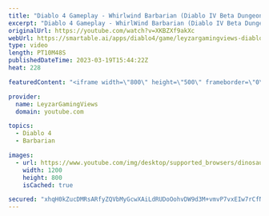 ```yaml
---
title: "Diablo 4 Gameplay - Whirlwind Barbarian (Diablo IV Beta Dungeon Gameplay)"
excerpt: "Diablo 4 Gameplay - WhirlWind Barbarian (Diablo IV Beta Dungeon Gameplay) Gameplay showcase of the Whirlwind Barbarian ..."
originalUrl: https://youtube.com/watch?v=XKBZXf9akXc
webUrl: https://smartable.ai/apps/diablo4/game/leyzargamingviews-diablo-4-gameplay-whirlwind-barbarian-diablo-iv-beta-dungeon-gameplay/
type: video
length: PT10M48S
publishedDateTime: 2023-03-19T15:44:22Z
heat: 228

featuredContent: "<iframe width=\"800\" height=\"500\" frameborder=\"0\" src=\"https://www.youtube.com/embed/XKBZXf9akXc\" allow=\"accelerometer; autoplay; encrypted-media; gyroscope; picture-in-picture\" allowfullscreen></iframe>"

provider:
  name: LeyzarGamingViews
  domain: youtube.com

topics:
  - Diablo 4
  - Barbarian

images:
  - url: https://www.youtube.com/img/desktop/supported_browsers/dinosaur.png
    width: 1200
    height: 800
    isCached: true

secured: "xhqH0kZucDMRsARfyZQVbMyGcwXAiLdRUDoOohvDW9d3M+vmvP7vxEIw7rCfNP/E0OjbfVA4JxKTU5DP5AOg/b5qRhbmNKTGNigVm5FqmAu1DHUdMIhQycyCYdIVuDZpqiFmFHDJN48xRAH4lkKf+zbkOl7yWNXuKEvnbcuA3QTCYBqPwvIbHHW1YGA4KWRSska8SJLBvA1BXJDoDGdp+j4i+tH+8j2GUAJW2dyAqbBZy5Wa5y4wm59dDPNRG4MaX4Xa8jM92ELUsiEMw+31kOzESeOicc7Jh0MhuI5o1/6+4I7T/cbopfbTz2vR1/WZUThz7lG3lMYr9X0gqSTPpkL+L0t5hI3V8+wrFld6wzer1V57y7xeGzE3RlHc5bGWJLwC7Wenwu8tza4jaDywIgiNOM5+hG66YQEhxp+LqIQ=;ZF0Zi2Mgcah3/r9ZjDTTXw=="
---
```


